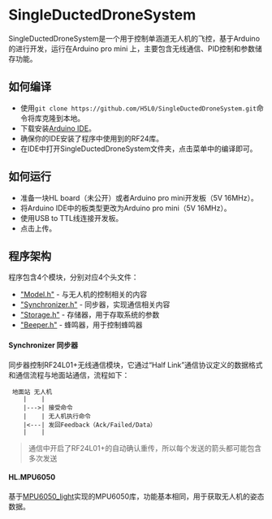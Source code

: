 # SingleDuctedDroneSystem
SingleDuctedDroneSystem是一个用于控制单涵道无人机的飞控，基于Arduino的进行开发，运行在Arduino pro mini 上，主要包含无线通信、PID控制和参数储存功能。

## 如何编译
* 使用`git clone https://github.com/H5L0/SingleDuctedDroneSystem.git`命令将库克隆到本地。
* 下载安装[Arduino IDE](https://www.arduino.cc/en/software)。
* 确保你的IDE安装了程序中使用到的RF24库。
* 在IDE中打开SingleDuctedDroneSystem文件夹，点击菜单中的编译即可。

## 如何运行
* 准备一块HL board（未公开）或者Arduino pro mini开发板（5V 16MHz）。
* 将Arduino IDE中的板类型更改为Arduino pro mini（5V 16MHz）。
* 使用USB to TTL线连接开发板。
* 点击上传。

## 程序架构
程序包含4个模块，分别对应4个头文件：
- ["Model.h"](/blob/Float/Model.h) - 与无人机的控制相关的内容
- ["Synchronizer.h"](/blob/Float/Synchronizer.h) - 同步器，实现通信相关内容
- ["Storage.h"](/blob/Float/Storage.h) - 存储器，用于存取系统的参数
- ["Beeper.h"](/blob/Float/Beeper.h) - 蜂鸣器，用于控制蜂鸣器

#### Synchronizer 同步器
同步器控制RF24L01+无线通信模块，它通过“Half Link”通信协议定义的数据格式和通信流程与地面站通信，流程如下：
```
 地面站 无人机
    |    |
    |--->| 接受命令
    |    | 无人机执行命令
    |<---| 发回Feedback（Ack/Failed/Data）
    |    |
```
> 通信中开启了RF24L01+的自动确认重传，所以每个发送的箭头都可能包含多次发送

#### HL.MPU6050
基于[MPU6050_light](https://github.com/rfetick/MPU6050_light)实现的MPU6050库，功能基本相同，用于获取无人机的姿态数据。


